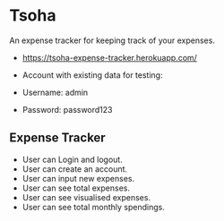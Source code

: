 # Tsoha

An expense tracker for keeping track of your expenses.

- https://tsoha-expense-tracker.herokuapp.com/

- Account with existing data for testing:
- Username: admin
- Password: password123


## Expense Tracker

- User can Login and logout.
- User can create an account.
- User can input new expenses.
- User can see total expenses.
- User can see visualised expenses.
- User can see total monthly spendings.

